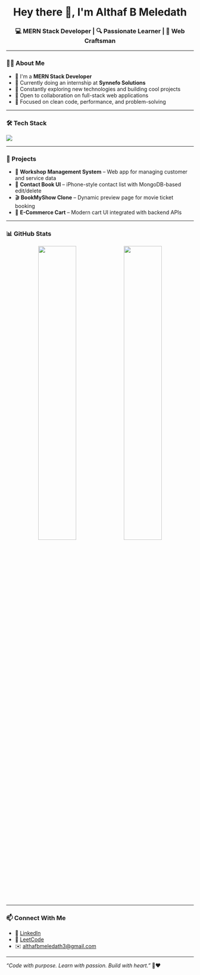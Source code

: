 <h1 align="center">Hey there 👋, I'm Althaf B Meledath</h1>
<h3 align="center">💻 MERN Stack Developer | 🔍 Passionate Learner | 🚀 Web Craftsman</h3>

---

### 👨‍💻 About Me

- 🔭 I'm a **MERN Stack Developer**
- 💼 Currently doing an internship at **Synnefo Solutions**
- 🌱 Constantly exploring new technologies and building cool projects
- 🤝 Open to collaboration on full-stack web applications
- 🎯 Focused on clean code, performance, and problem-solving

---

### 🛠️ Tech Stack

<p>
  <img src="https://skillicons.dev/icons?i=html,css,js,react,nodejs,express,mongodb,git,github,vscode" />
</p>

---

### 🚀 Projects

- 🔧 **Workshop Management System** – Web app for managing customer and service data
- 📱 **Contact Book UI** – iPhone-style contact list with MongoDB-based edit/delete
- 🎬 **BookMyShow Clone** – Dynamic preview page for movie ticket booking
- 🛒 **E-Commerce Cart** – Modern cart UI integrated with backend APIs

---

### 📊 GitHub Stats

<p align="center">
  <img src="https://github-readme-stats.vercel.app/api?username=althafbmeledath&show_icons=true&theme=tokyonight" width="45%" />
  <img src="https://github-readme-streak-stats.herokuapp.com/?user=althafbmeledath&theme=tokyonight" width="45%" />
</p>

---

### 📫 Connect With Me

- 💼 [LinkedIn](https://www.linkedin.com/in/althaf-b-meledath-a5171b305)
- 🧠 [LeetCode](https://leetcode.com/u/Althaf_B_Meledath/)
- ✉️ althafbmeledath3@gmail.com

---

_“Code with purpose. Learn with passion. Build with heart.”_ 🧠❤️
